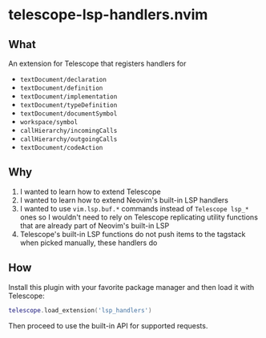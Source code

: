 # telescope-lsp-handlers.nvim
## What
An extension for Telescope that registers handlers for
- `textDocument/declaration`
- `textDocument/definition`
- `textDocument/implementation`
- `textDocument/typeDefinition`
- `textDocument/documentSymbol`
- `workspace/symbol`
- `callHierarchy/incomingCalls`
- `callHierarchy/outgoingCalls`
- `textDocument/codeAction`

## Why
1. I wanted to learn how to extend Telescope
2. I wanted to learn how to extend Neovim's built-in LSP handlers
3. I wanted to use `vim.lsp.buf.*` commands instead of `Telescope lsp_*` ones so I wouldn't need to
   rely on Telescope replicating utility functions that are already part of Neovim's built-in LSP
4. Telescope's built-in LSP functions do not push items to the tagstack when picked manually, these
   handlers do

## How
Install this plugin with your favorite package manager and then load it with Telescope:
```lua
telescope.load_extension('lsp_handlers')
```

Then proceed to use the built-in API for supported requests.
